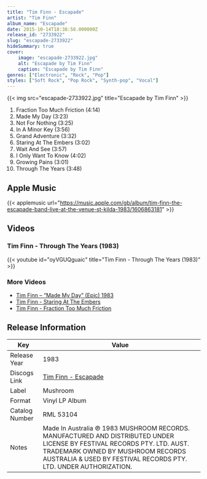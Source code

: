 ```yaml
---
title: "Tim Finn - Escapade"
artist: "Tim Finn"
album_name: "Escapade"
date: 2015-10-14T18:38:58.000000Z
release_id: "2733922"
slug: "escapade-2733922"
hideSummary: true
cover:
    image: "escapade-2733922.jpg"
    alt: "Escapade by Tim Finn"
    caption: "Escapade by Tim Finn"
genres: ["Electronic", "Rock", "Pop"]
styles: ["Soft Rock", "Pop Rock", "Synth-pop", "Vocal"]
---
```


{{< img src="escapade-2733922.jpg" title="Escapade by Tim Finn" >}}

<!-- section break -->

1. Fraction Too Much Friction (4:14)
2. Made My Day (3:23)
3. Not For Nothing (3:25)
4. In A Minor Key (3:56)
5. Grand Adventure (3:32)
6. Staring At The Embers (3:02)
7. Wait And See (3:57)
8. I Only Want To Know (4:02)
9. Growing Pains (3:01)
10. Through The Years (3:48)

<!-- section break -->




## Apple Music
{{< applemusic url="https://music.apple.com/gb/album/tim-finn-the-escapade-band-live-at-the-venue-st-kilda-1983/1606863181" >}}





## Videos
### Tim Finn - Through The Years (1983)
{{< youtube id="oyVGUQguaic" title="Tim Finn - Through The Years (1983)" >}}<br>

### More Videos

- [Tim Finn – “Made My Day” (Epic) 1983](https://www.youtube.com/watch?v=NVFBUo0aj28)
- [Tim Finn - Staring At The Embers](https://www.youtube.com/watch?v=0hKx2VZ0X1w)
- [Tim Finn - Fraction Too Much Friction](https://www.youtube.com/watch?v=nP0v4lL_rZw)


## Release Information
|  Key           | Value                                                |
| ---------------| ---------------------------------------------------- |
| Release Year   | 1983                                   |
| Discogs Link   | [Tim Finn - Escapade](https://www.discogs.com/release/2733922-Tim-Finn-Escapade) |
| Label          | Mushroom |
| Format         | Vinyl LP Album |
| Catalog Number | RML 53104 |
| Notes | Made In Australia    ℗ 1983 MUSHROOM RECORDS.  MANUFACTURED AND DISTRIBUTED UNDER LICENSE BY FESTIVAL RECORDS PTY. LTD. AUST.  TRADEMARK OWNED BY MUSHROOM RECORDS AUSTRALIA & USED BY FESTIVAL RECORDS PTY. LTD. UNDER AUTHORIZATION.   |